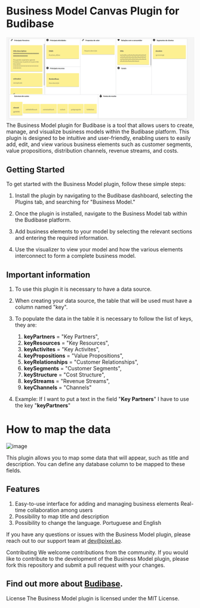 # Business Model Canvas Plugin for Budibase
<img src="https://github.com/edsonpixel/budibase-businessmodel/blob/main/images/capa.png" />
The Business Model plugin for Budibase is a tool that allows users to create, manage, and visualize business models within the Budibase platform. This plugin is designed to be intuitive and user-friendly, enabling users to easily add, edit, and view various business elements such as customer segments, value propositions, distribution channels, revenue streams, and costs.

## Getting Started
To get started with the Business Model plugin, follow these simple steps:
1. Install the plugin by navigating to the Budibase dashboard, selecting the Plugins tab, and  searching for "Business Model."

2. Once the plugin is installed, navigate to the Business Model tab within the Budibase platform.
3. Add business elements to your model by selecting the relevant sections and entering the required information.
4. Use the visualizer to view your model and how the various elements interconnect to form a complete business model.

## Important information

1. To use this plugin it is necessary to have a data source.
2. When creating your data source, the table that will be used must have a column named "key".
3. To populate the data in the table it is necessary to follow the list of keys, they are:
    1. <b>keyPartners</b> = "Key Partners",
    2. <b>keyResources</b> = "Key Resources",
    3. <b>keyActivites</b> = "Key Activites",
    4. <b>keyPropositions</b> = "Value Propositions",
    5. <b>keyRelationships</b> = "Customer Relationships",
    6. <b>keySegments</b> = "Customer Segments",
    7. <b>keyStructure</b> = "Cost Structure",
    8. <b>keyStreams</b> = "Revenue Streams",
    9. <b>keyChannels</b> = "Channels"

4. Example: If I want to put a text in the field "<b>Key Partners</b>" I have to use the key "<b>keyPartners</b>"

# How to map the data
![image](https://user-images.githubusercontent.com/116651657/230389709-e1980907-fd83-4f02-b84d-8d305d002c92.png)

<p>This plugin allows you to map some data that will appear, such as title and description. You can define any database column to be mapped to these fields.</p>


 
## Features
1. Easy-to-use interface for adding and managing business elements Real-time collaboration among users
2. Possibility to map title and description
3. Possibility to change the language. Portuguese and English


If you have any questions or issues with the Business Model plugin, please reach out to our support team at dev@pixel.ao.

Contributing
We welcome contributions from the community. If you would like to contribute to the development of the Business Model plugin, please fork this repository and submit a pull request with your changes.

## Find out more about [Budibase](https://github.com/Budibase/budibase).

License
The Business Model plugin is licensed under the MIT License.
